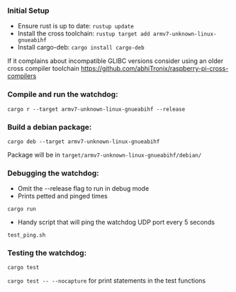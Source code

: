 ### Initial Setup
- Ensure rust is up to date: `rustup update`
- Install the cross toolchain: `rustup target add armv7-unknown-linux-gnueabihf`
- Install cargo-deb: `cargo install cargo-deb`

If it complains about incompatible GLIBC versions consider using an older cross compiler toolchain
https://github.com/abhiTronix/raspberry-pi-cross-compilers

### Compile and run the watchdog:
`cargo r --target armv7-unknown-linux-gnueabihf --release`

### Build a debian package:
`cargo deb --target armv7-unknown-linux-gnueabihf`

Package will be in `target/armv7-unknown-linux-gnueabihf/debian/`

### Debugging the watchdog:
- Omit the --release flag to run in debug mode
- Prints petted and pinged times
  
`cargo run`

- Handy script that will ping the watchdog UDP port every 5 seconds
  
`test_ping.sh`

### Testing the watchdog:
`cargo test`

`cargo test -- --nocapture` for print statements in the test functions
